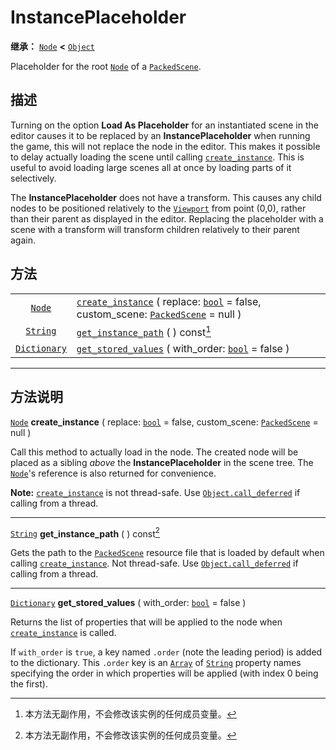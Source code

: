 <!-- ⚠ 请勿编辑本文件 ⚠ -->
<!-- 本文档使用脚本从 WeDot 引擎源码仓库生成。 -->
<!-- 生成脚本：https://github.com/WeDot-Engine/WeDot/tree/4.3/doc/tools/make_md.py； -->
<!-- 原文件：https://github.com/WeDot-Engine/WeDot/tree/4.3/doc/classes/InstancePlaceholder.xml。 -->

<div id="_class_instanceplaceholder"></div>

# InstancePlaceholder

**继承：** [`Node`](class_node.md) **<** [`Object`](class_object.md)

Placeholder for the root [`Node`](class_node.md) of a [`PackedScene`](class_packedscene.md).

## 描述

Turning on the option **Load As Placeholder** for an instantiated scene in the editor causes it to be replaced by an **InstancePlaceholder** when running the game, this will not replace the node in the editor. This makes it possible to delay actually loading the scene until calling [`create_instance`](class_instanceplaceholder.md#class_instanceplaceholder_method_create_instance). This is useful to avoid loading large scenes all at once by loading parts of it selectively.

The **InstancePlaceholder** does not have a transform. This causes any child nodes to be positioned relatively to the [`Viewport`](class_viewport.md) from point (0,0), rather than their parent as displayed in the editor. Replacing the placeholder with a scene with a transform will transform children relatively to their parent again.

## 方法

|||
|:-:|:--|
| [`Node`](class_node.md)             | [`create_instance`](class_instanceplaceholder.md#class_instanceplaceholder_method_create_instance) ( replace: [`bool`](class_bool.md) = false, custom_scene: [`PackedScene`](class_packedscene.md) = null ) |
| [`String`](class_string.md)         | [`get_instance_path`](class_instanceplaceholder.md#class_instanceplaceholder_method_get_instance_path) ( ) const[^const]                                                                                    |
| [`Dictionary`](class_dictionary.md) | [`get_stored_values`](class_instanceplaceholder.md#class_instanceplaceholder_method_get_stored_values) ( with_order: [`bool`](class_bool.md) = false )                                                      |

<!-- rst-class:: classref-section-separator -->

---

## 方法说明

<div id="_class_instanceplaceholder_method_create_instance"></div>

[`Node`](class_node.md) **create_instance** ( replace: [`bool`](class_bool.md) = false, custom_scene: [`PackedScene`](class_packedscene.md) = null )<div id="class_instanceplaceholder_method_create_instance"></div>

Call this method to actually load in the node. The created node will be placed as a sibling *above* the **InstancePlaceholder** in the scene tree. The [`Node`](class_node.md)'s reference is also returned for convenience.

 **Note:** [`create_instance`](class_instanceplaceholder.md#class_instanceplaceholder_method_create_instance) is not thread-safe. Use [`Object.call_deferred`](class_object.md#class_object_method_call_deferred) if calling from a thread.

<!-- rst-class:: classref-item-separator -->

---

<div id="_class_instanceplaceholder_method_get_instance_path"></div>

[`String`](class_string.md) **get_instance_path** ( ) const[^const]<div id="class_instanceplaceholder_method_get_instance_path"></div>

Gets the path to the [`PackedScene`](class_packedscene.md) resource file that is loaded by default when calling [`create_instance`](class_instanceplaceholder.md#class_instanceplaceholder_method_create_instance). Not thread-safe. Use [`Object.call_deferred`](class_object.md#class_object_method_call_deferred) if calling from a thread.

<!-- rst-class:: classref-item-separator -->

---

<div id="_class_instanceplaceholder_method_get_stored_values"></div>

[`Dictionary`](class_dictionary.md) **get_stored_values** ( with_order: [`bool`](class_bool.md) = false )<div id="class_instanceplaceholder_method_get_stored_values"></div>

Returns the list of properties that will be applied to the node when [`create_instance`](class_instanceplaceholder.md#class_instanceplaceholder_method_create_instance) is called.

If `with_order` is `true`, a key named `.order` (note the leading period) is added to the dictionary. This `.order` key is an [`Array`](class_array.md) of [`String`](class_string.md) property names specifying the order in which properties will be applied (with index 0 being the first).

[^virtual]: 本方法通常需要用户覆盖才能生效。
[^const]: 本方法无副作用，不会修改该实例的任何成员变量。
[^vararg]: 本方法除了能接受在此处描述的参数外，还能够继续接受任意数量的参数。
[^constructor]: 本方法用于构造某个类型。
[^static]: 调用本方法无需实例，可直接使用类名进行调用。
[^operator]: 本方法描述的是使用本类型作为左操作数的有效运算符。
[^bitfield]: 这个值是由下列位标志构成位掩码的整数。
[^void]: 无返回值。
